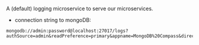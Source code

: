 A (default) logging microservice to serve our microservices.


* connection string to mongoDB:

```
mongodb://admin:password@localhost:27017/logs?authSource=admin&readPreference=primary&appname=MongoDB%20Compass&directConnection=true&ssl=false
```

